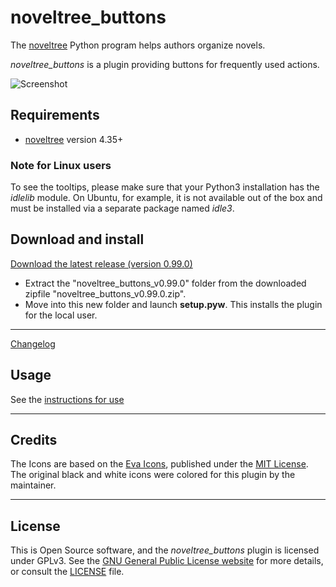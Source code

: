 # noveltree_buttons

The [noveltree](https://peter88213.github.io/noveltree/) Python program helps authors organize novels.  

*noveltree_buttons* is a plugin providing buttons for frequently used actions. 

![Screenshot](Screenshots/screen01.png)

## Requirements

- [noveltree](https://peter88213.github.io/noveltree/) version 4.35+

### Note for Linux users

To see the tooltips, please make sure that your Python3 installation has the *idlelib* module. On Ubuntu, for example, it is not available out of the box and must be installed via a separate package named *idle3*. 

## Download and install

[Download the latest release (version 0.99.0)](https://github.com/peter88213/noveltree_buttons/raw/main/dist/noveltree_buttons_v0.99.0.zip)

- Extract the "noveltree_buttons_v0.99.0" folder from the downloaded zipfile "noveltree_buttons_v0.99.0.zip".
- Move into this new folder and launch **setup.pyw**. This installs the plugin for the local user.

---

[Changelog](changelog)

## Usage

See the [instructions for use](usage)

---

## Credits

The Icons are based on the [Eva Icons](https://akveo.github.io/eva-icons/#/), published under the [MIT License](http://www.opensource.org/licenses/mit-license.php). The original black and white icons were colored for this plugin by the maintainer. 

---

## License

This is Open Source software, and the *noveltree_buttons* plugin is licensed under GPLv3. See the
[GNU General Public License website](https://www.gnu.org/licenses/gpl-3.0.en.html) for more
details, or consult the [LICENSE](https://github.com/peter88213/noveltree_buttons/blob/main/LICENSE) file.
